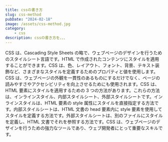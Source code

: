 ```yaml
---
title: cssの書き方
slug: css-method
pubDate: "2024-02-18"
image: /assets/css-method.jpg
category:
    - css
description: cssの書き方を、、、
---
```


CSS は、Cascading Style Sheets の略で、ウェブページのデザインを行うためのスタイルシート言語です。HTML で作成されたコンテンツにスタイルを適用することができます。CSS は、色、レイアウト、フォント、背景、テキスト装飾など、さまざまなスタイルを定義するためのプロパティと値を使用します。CSS は、ウェブページの外観を一貫性のあるものにするだけでなく、ページの読みやすさやアクセシビリティを向上させるためにも使用されます。CSS は、HTML 要素にスタイルを適用するための 3 つの方法があります。これらの方法は、インラインスタイル、内部スタイルシート、外部スタイルシートです。インラインスタイルは、HTML 要素の style 属性にスタイルを直接指定する方法です。内部スタイルシートは、HTML 文書の head 要素内に style 要素を使用してスタイルを定義する方法です。外部スタイルシートは、別のファイルにスタイルを定義し、HTML 文書でそれを参照する方法です。CSS は、ウェブページのデザインを行うための強力なツールであり、ウェブ開発者にとって重要なスキルです。
